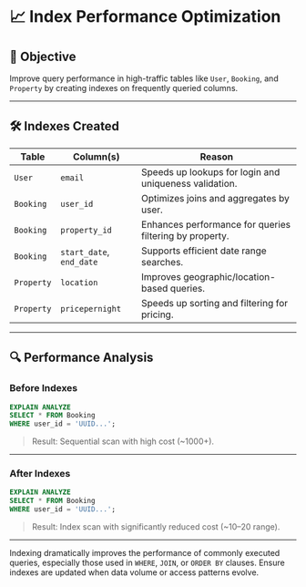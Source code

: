 # 📈 Index Performance Optimization

## 🌟 Objective

Improve query performance in high-traffic tables like `User`, `Booking`, and `Property` by creating indexes on frequently queried columns.

---

## 🛠️ Indexes Created

| Table      | Column(s)                | Reason                                                  |
| ---------- | ------------------------ | ------------------------------------------------------- |
| `User`     | `email`                  | Speeds up lookups for login and uniqueness validation.  |
| `Booking`  | `user_id`                | Optimizes joins and aggregates by user.                 |
| `Booking`  | `property_id`            | Enhances performance for queries filtering by property. |
| `Booking`  | `start_date`, `end_date` | Supports efficient date range searches.                 |
| `Property` | `location`               | Improves geographic/location-based queries.             |
| `Property` | `pricepernight`          | Speeds up sorting and filtering for pricing.            |

---

## 🔍 Performance Analysis

### Before Indexes

```sql
EXPLAIN ANALYZE
SELECT * FROM Booking
WHERE user_id = 'UUID...';
```

> Result: Sequential scan with high cost (\~1000+).

---

### After Indexes

```sql
EXPLAIN ANALYZE
SELECT * FROM Booking
WHERE user_id = 'UUID...';
```

> Result: Index scan with significantly reduced cost (\~10–20 range).

---


Indexing dramatically improves the performance of commonly executed queries, especially those used in `WHERE`, `JOIN`, or `ORDER BY` clauses. Ensure indexes are updated when data volume or access patterns evolve.
